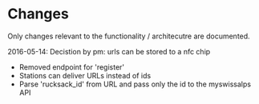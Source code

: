 # Changes

Only changes relevant to the functionality / architecutre are documented.

2016-05-14: Decistion by pm: urls can be stored to a nfc chip
* Removed endpoint for 'register'
* Stations can deliver URLs instead of ids
* Parse 'rucksack_id' from URL and pass only the id to the myswissalps API

